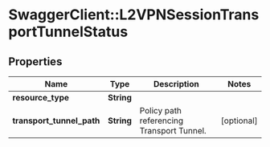 # SwaggerClient::L2VPNSessionTransportTunnelStatus

## Properties
Name | Type | Description | Notes
------------ | ------------- | ------------- | -------------
**resource_type** | **String** |  | 
**transport_tunnel_path** | **String** | Policy path referencing Transport Tunnel. | [optional] 


